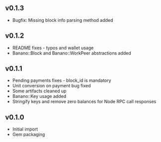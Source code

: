 ## v0.1.3

- Bugfix: Missing block info parsing method added

## v0.1.2

- README fixes - typos and wallet usage
- Banano::Block and Banano::WorkPeer abstractions added

## v0.1.1

- Pending payments fixes - block\_id is mandatory
- Unit conversion on payment bug fixed
- Some artifacts cleaned up
- Banano::Key usage added
- Stringify keys and remove zero balances for Node RPC call responses

## v0.1.0

- Initial import
- Gem packaging
